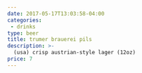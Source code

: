 ```yaml
---
date: 2017-05-17T13:03:58-04:00
categories: 
 - drinks
type: beer
title: trumer brauerei pils
description: >-
  (usa) crisp austrian-style lager (12oz)
price: 7
---
```

